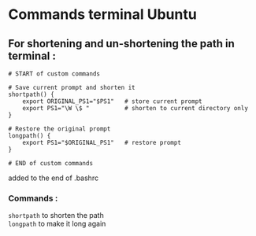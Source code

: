 # Commands terminal Ubuntu
## For shortening and un-shortening the path in terminal :

```
# START of custom commands

# Save current prompt and shorten it
shortpath() {
    export ORIGINAL_PS1="$PS1"   # store current prompt
    export PS1="\W \$ "          # shorten to current directory only
}

# Restore the original prompt
longpath() {
    export PS1="$ORIGINAL_PS1"   # restore prompt
}

# END of custom commands
```


added to the end of .bashrc

### Commands : 
`shortpath` to shorten the path \
`longpath` to make it long again
